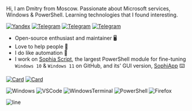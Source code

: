Hi, I am Dmitry from Moscow. Passionate about Microsoft services, Windows & PowerShell. Learning technologies that I found interesting.

[telegram-news-badge]: https://img.shields.io/badge/Sophia%20News-Telegram-blue?style=flat&logo=Telegram
[telegram-news]: https://t.me/sophianews
[telegram-group]: https://t.me/sophia_chat
[telegram-group-badge]: https://img.shields.io/badge/Sophia%20Chat-Telegram-blue?style=flat&logo=Telegram
  
[![Yandex](https://img.shields.io/badge/-nefedovds@ya.ru-F9DB60?style=flat-square&logo=Yandex&logoColor=FF3333)](mailto:nefedovds@ya.ru) [![Telegram](https://img.shields.io/badge/Telegram-blue?style=flat-square&logo=Telegram)](https://t.me/sanctuary_d) [![Telegram][telegram-news-badge]][telegram-news] [![Telegram][telegram-group-badge]][telegram-group]

* Open-source enthusiast and maintainer :desktop_computer:
* Love to help people :electric_plug:
* I do like automation 🤖
* I work on [Sophia Script](https://github.com/farag2/Sophia-Script-for-Windows), the largest PowerShell module for fine-tuning `Windows 10` & `Windows 11` on GitHub, and its' GUI version, [SophiApp](https://github.com/Sophia-Community/SophiApp) :keyboard: 

[![Card](https://github-readme-stats-git-masterrstaa-rickstaa.vercel.app/api/pin?username=farag2&repo=Sophia-Script-for-Windows&show_owner=true&bg_color=22272E&text_color=9F9F9F&title_color=9F9F9F&icon_color=9F9F9F)](https://github.com/farag2/Sophia-Script-for-Windows)
[![Card](https://github-readme-stats-git-masterrstaa-rickstaa.vercel.app/api/pin?username=Sophia-Community&repo=SophiApp&show_owner=true&bg_color=22272E&text_color=9F9F9F&title_color=9F9F9F&icon_color=9F9F9F)](https://github.com/Sophia-Community/SophiApp)

![Windows](https://img.shields.io/badge/Windows%2011-0078D6.svg?&style=for-the-badge&logo=windows%2011&logoColor=white)
![VSCode](https://img.shields.io/badge/visual%20studio%20code-007ACC.svg?&style=for-the-badge&logo=visual-studio-code&logoColor=white)
![WindowsTerminal](https://img.shields.io/badge/Windows%20Terminal-4D4D4D.svg?&style=for-the-badge&logo=windows-terminal&logoColor=white)
![PowerShell](https://img.shields.io/badge/PowerShell-5391FE.svg?&style=for-the-badge&logo=powershell&logoColor=white)
![Firefox](https://img.shields.io/badge/Firefox-FF7139.svg?&style=for-the-badge&logo=firefox&logoColor=white)

![line](https://capsule-render.vercel.app/api?type=rect&color=gradient&height=1)
